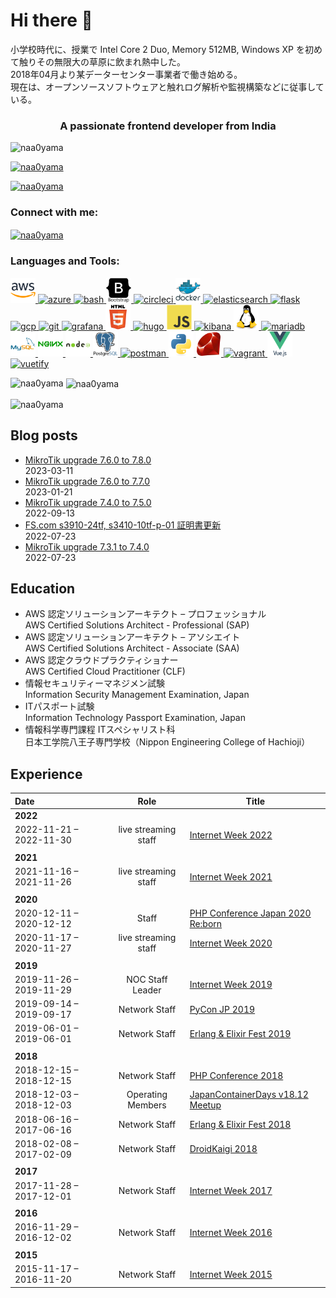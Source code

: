 # Hi there 👋

小学校時代に、授業で Intel Core 2 Duo, Memory 512MB, Windows XP を初めて触りその無限大の草原に飲まれ熱中した。  
2018年04月より某データーセンター事業者で働き始める。  
現在は、オープンソースソフトウェアと触れログ解析や監視構築などに従事している。  

<h3 align="center">A passionate frontend developer from India</h3>

<p align="left"> <img src="https://komarev.com/ghpvc/?username=naa0yama&label=Profile%20views&color=0e75b6&style=flat" alt="naa0yama" /> </p>

<p align="left"> <a href="https://github.com/ryo-ma/github-profile-trophy"><img src="https://github-profile-trophy.vercel.app/?username=naa0yama" alt="naa0yama" /></a> </p>

<p align="left"> <a href="https://twitter.com/naa0yama" target="blank"><img src="https://img.shields.io/twitter/follow/naa0yama?logo=twitter&style=for-the-badge" alt="naa0yama" /></a> </p>

<h3 align="left">Connect with me:</h3>
<p align="left">
<a href="https://twitter.com/naa0yama" target="blank"><img align="center" src="https://raw.githubusercontent.com/rahuldkjain/github-profile-readme-generator/master/src/images/icons/Social/twitter.svg" alt="naa0yama" height="30" width="40" /></a>
</p>

<h3 align="left">Languages and Tools:</h3>
<p align="left"> <a href="https://aws.amazon.com" target="_blank" rel="noreferrer"> <img src="https://raw.githubusercontent.com/devicons/devicon/master/icons/amazonwebservices/amazonwebservices-original-wordmark.svg" alt="aws" width="40" height="40"/> </a> <a href="https://azure.microsoft.com/en-in/" target="_blank" rel="noreferrer"> <img src="https://www.vectorlogo.zone/logos/microsoft_azure/microsoft_azure-icon.svg" alt="azure" width="40" height="40"/> </a> <a href="https://www.gnu.org/software/bash/" target="_blank" rel="noreferrer"> <img src="https://www.vectorlogo.zone/logos/gnu_bash/gnu_bash-icon.svg" alt="bash" width="40" height="40"/> </a> <a href="https://getbootstrap.com" target="_blank" rel="noreferrer"> <img src="https://raw.githubusercontent.com/devicons/devicon/master/icons/bootstrap/bootstrap-plain-wordmark.svg" alt="bootstrap" width="40" height="40"/> </a> <a href="https://circleci.com" target="_blank" rel="noreferrer"> <img src="https://www.vectorlogo.zone/logos/circleci/circleci-icon.svg" alt="circleci" width="40" height="40"/> </a> <a href="https://www.docker.com/" target="_blank" rel="noreferrer"> <img src="https://raw.githubusercontent.com/devicons/devicon/master/icons/docker/docker-original-wordmark.svg" alt="docker" width="40" height="40"/> </a> <a href="https://www.elastic.co" target="_blank" rel="noreferrer"> <img src="https://www.vectorlogo.zone/logos/elastic/elastic-icon.svg" alt="elasticsearch" width="40" height="40"/> </a> <a href="https://flask.palletsprojects.com/" target="_blank" rel="noreferrer"> <img src="https://www.vectorlogo.zone/logos/pocoo_flask/pocoo_flask-icon.svg" alt="flask" width="40" height="40"/> </a> <a href="https://cloud.google.com" target="_blank" rel="noreferrer"> <img src="https://www.vectorlogo.zone/logos/google_cloud/google_cloud-icon.svg" alt="gcp" width="40" height="40"/> </a> <a href="https://git-scm.com/" target="_blank" rel="noreferrer"> <img src="https://www.vectorlogo.zone/logos/git-scm/git-scm-icon.svg" alt="git" width="40" height="40"/> </a> <a href="https://grafana.com" target="_blank" rel="noreferrer"> <img src="https://www.vectorlogo.zone/logos/grafana/grafana-icon.svg" alt="grafana" width="40" height="40"/> </a> <a href="https://www.w3.org/html/" target="_blank" rel="noreferrer"> <img src="https://raw.githubusercontent.com/devicons/devicon/master/icons/html5/html5-original-wordmark.svg" alt="html5" width="40" height="40"/> </a> <a href="https://gohugo.io/" target="_blank" rel="noreferrer"> <img src="https://api.iconify.design/logos-hugo.svg" alt="hugo" width="40" height="40"/> </a> <a href="https://developer.mozilla.org/en-US/docs/Web/JavaScript" target="_blank" rel="noreferrer"> <img src="https://raw.githubusercontent.com/devicons/devicon/master/icons/javascript/javascript-original.svg" alt="javascript" width="40" height="40"/> </a> <a href="https://www.elastic.co/kibana" target="_blank" rel="noreferrer"> <img src="https://www.vectorlogo.zone/logos/elasticco_kibana/elasticco_kibana-icon.svg" alt="kibana" width="40" height="40"/> </a> <a href="https://www.linux.org/" target="_blank" rel="noreferrer"> <img src="https://raw.githubusercontent.com/devicons/devicon/master/icons/linux/linux-original.svg" alt="linux" width="40" height="40"/> </a> <a href="https://mariadb.org/" target="_blank" rel="noreferrer"> <img src="https://www.vectorlogo.zone/logos/mariadb/mariadb-icon.svg" alt="mariadb" width="40" height="40"/> </a> <a href="https://www.mysql.com/" target="_blank" rel="noreferrer"> <img src="https://raw.githubusercontent.com/devicons/devicon/master/icons/mysql/mysql-original-wordmark.svg" alt="mysql" width="40" height="40"/> </a> <a href="https://www.nginx.com" target="_blank" rel="noreferrer"> <img src="https://raw.githubusercontent.com/devicons/devicon/master/icons/nginx/nginx-original.svg" alt="nginx" width="40" height="40"/> </a> <a href="https://nodejs.org" target="_blank" rel="noreferrer"> <img src="https://raw.githubusercontent.com/devicons/devicon/master/icons/nodejs/nodejs-original-wordmark.svg" alt="nodejs" width="40" height="40"/> </a> <a href="https://www.postgresql.org" target="_blank" rel="noreferrer"> <img src="https://raw.githubusercontent.com/devicons/devicon/master/icons/postgresql/postgresql-original-wordmark.svg" alt="postgresql" width="40" height="40"/> </a> <a href="https://postman.com" target="_blank" rel="noreferrer"> <img src="https://www.vectorlogo.zone/logos/getpostman/getpostman-icon.svg" alt="postman" width="40" height="40"/> </a> <a href="https://www.python.org" target="_blank" rel="noreferrer"> <img src="https://raw.githubusercontent.com/devicons/devicon/master/icons/python/python-original.svg" alt="python" width="40" height="40"/> </a> <a href="https://www.ruby-lang.org/en/" target="_blank" rel="noreferrer"> <img src="https://raw.githubusercontent.com/devicons/devicon/master/icons/ruby/ruby-original.svg" alt="ruby" width="40" height="40"/> </a> <a href="https://www.vagrantup.com/" target="_blank" rel="noreferrer"> <img src="https://www.vectorlogo.zone/logos/vagrantup/vagrantup-icon.svg" alt="vagrant" width="40" height="40"/> </a> <a href="https://vuejs.org/" target="_blank" rel="noreferrer"> <img src="https://raw.githubusercontent.com/devicons/devicon/master/icons/vuejs/vuejs-original-wordmark.svg" alt="vuejs" width="40" height="40"/> </a> <a href="https://vuetifyjs.com/en/" target="_blank" rel="noreferrer"> <img src="https://bestofjs.org/logos/vuetify.svg" alt="vuetify" width="40" height="40"/> </a> </p>

<p><img align="left" src="https://github-readme-stats.vercel.app/api/top-langs?username=naa0yama&show_icons=true&locale=en&layout=compact" alt="naa0yama" /></p>

<p>&nbsp;<img align="center" src="https://github-readme-stats.vercel.app/api?username=naa0yama&show_icons=true&locale=en" alt="naa0yama" /></p>

<p><img align="center" src="https://github-readme-streak-stats.herokuapp.com/?user=naa0yama&" alt="naa0yama" /></p>


## Blog posts
<!-- BLOG-POST-LIST:START -->
 - [MikroTik upgrade 7.6.0 to 7.8.0](https://blog.aoya6i.com/mikrotik-upgrade-760-to-780)<br>2023-03-11
 - [MikroTik upgrade 7.6.0 to 7.7.0](https://blog.aoya6i.com/mikrotik-upgrade-760-to-770)<br>2023-01-21
 - [MikroTik upgrade 7.4.0 to 7.5.0](https://blog.aoya6i.com/mikrotik-upgrade-740-to-750)<br>2022-09-13
 - [FS.com s3910-24tf, s3410-10tf-p-01 証明書更新](https://blog.aoya6i.com/fscom-s3910-24tf-s3410-10tf-p-01-certificate-update-from-2022)<br>2022-07-23
 - [MikroTik upgrade 7.3.1 to 7.4.0](https://blog.aoya6i.com/mikrotik-upgrade-731-to-740)<br>2022-07-23<!-- BLOG-POST-LIST:END -->


## Education

* AWS 認定ソリューションアーキテクト – プロフェッショナル<br>AWS Certified Solutions Architect - Professional (SAP)
* AWS 認定ソリューションアーキテクト – アソシエイト<br>AWS Certified Solutions Architect - Associate (SAA)
* AWS 認定クラウドプラクティショナー<br>AWS Certified Cloud Practitioner (CLF)
* 情報セキュリティーマネジメン試験<br>Information Security Management Examination, Japan
* ITパスポート試験<br>Information Technology Passport Examination, Japan
* 情報科学専門課程 ITスペシャリスト科<br>日本工学院八王子専門学校（Nippon Engineering College of Hachioji）

## Experience

| Date                    |         Role         | Title                                                               |
| :---------------------- | :------------------: | ------------------------------------------------------------------- |
| **2022**                |
| 2022-11-21 – 2022-11-30 | live streaming staff | [Internet Week 2022](https://www.nic.ad.jp/iw2022/)                 |
|                         |
| **2021**                |
| 2021-11-16 – 2021-11-26 | live streaming staff | [Internet Week 2021](https://www.nic.ad.jp/iw2021/)                 |
|                         |
| **2020**                |
| 2020-12-11 – 2020-12-12 |        Staff         | [PHP Conference Japan 2020 Re:born](https://phpcon.php.gr.jp/2020/) |
| 2020-11-17 – 2020-11-27 | live streaming staff | [Internet Week 2020](https://www.nic.ad.jp/iw2020/)                 |
|                         |
| **2019**                 |
| 2019-11-26 – 2019-11-29 |   NOC Staff Leader   | [Internet Week 2019](https://www.nic.ad.jp/iw2019/)                 |
| 2019-09-14 – 2019-09-17 |    Network Staff     | [PyCon JP 2019](https://pycon.jp/2019/)                             |
| 2019-06-01 – 2019-06-01 |    Network Staff     | [Erlang & Elixir Fest 2019](https://elixir-fest.jp/)                |
|                         |
| **2018**                 |
| 2018-12-15 – 2018-12-15 |    Network Staff     | [PHP Conference 2018](http://phpcon.php.gr.jp/2018/)                |
| 2018-12-03 – 2018-12-03 |  Operating Members   | [JapanContainerDays v18.12 Meetup](https://containerdays.jp/)       |
| 2018-06-16 – 2017-06-16 |    Network Staff     | [Erlang & Elixir Fest 2018](https://elixir-fest.jp/)                |
| 2018-02-08 – 2017-02-09 |    Network Staff     | [DroidKaigi 2018](https://droidkaigi.jp/2018/)                      |
|                         |
| **2017**                 |
| 2017-11-28 – 2017-12-01 |    Network Staff     | [Internet Week 2017](https://www.nic.ad.jp/iw2017/)                 |
|                         |
| **2016**                 |
| 2016-11-29 – 2016-12-02 |    Network Staff     | [Internet Week 2016](https://www.nic.ad.jp/iw2016/)                 |
|                         |
| **2015**                 |
| 2015-11-17 – 2016-11-20 |    Network Staff     | [Internet Week 2015](https://www.nic.ad.jp/iw2015/)                 |

